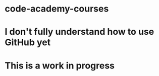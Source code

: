 # code-academy-courses
# I don't fully understand how to use GitHub yet
# This is a work in progress
